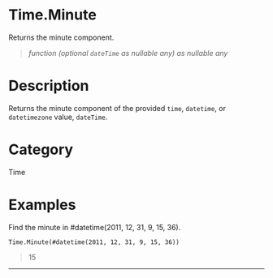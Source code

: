 ﻿# Time.Minute
Returns the minute component.
> _function (optional <code>dateTime</code> as nullable any) as nullable any_
# Description 
Returns the minute component of the provided <code>time</code>, <code>datetime</code>, or <code>datetimezone</code> value, <code>dateTime</code>.
# Category 
Time
# Examples 
Find the minute in #datetime(2011, 12, 31, 9, 15, 36).
```
Time.Minute(#datetime(2011, 12, 31, 9, 15, 36))
```
> 15
***
